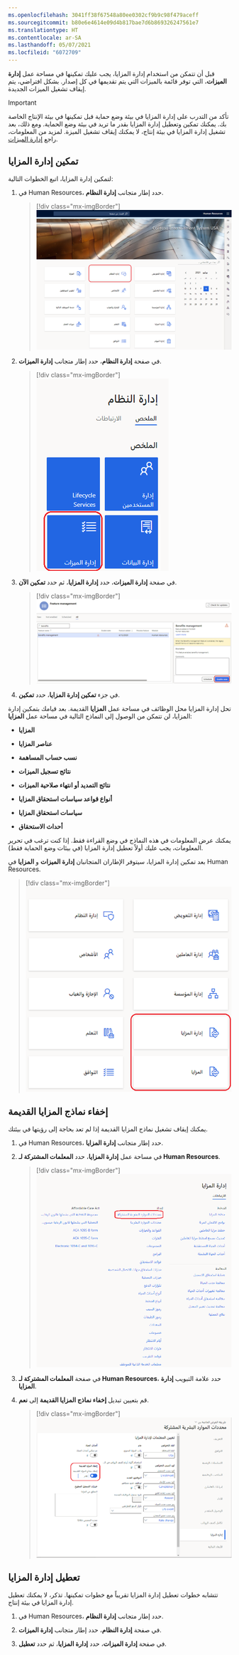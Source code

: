 ```yaml
---
ms.openlocfilehash: 3041ff38f67548a80ee0302cf9b9c98f479aceff
ms.sourcegitcommit: b80e6e4614e09d4b817bae7d6b869326247561e7
ms.translationtype: HT
ms.contentlocale: ar-SA
ms.lasthandoff: 05/07/2021
ms.locfileid: "6072709"
---
```

قبل أن تتمكن من استخدام إدارة المزايا، يجب عليك تمكينها في مساحة عمل **إدارة الميزات**، التي توفر قائمة بالميزات التي يتم تقديمها في كل إصدار. بشكل افتراضي، يتم إيقاف تشغيل الميزات الجديدة.

> [!IMPORTANT]
> تأكد من التدرب على إدارة المزايا في بيئة وضع حماية قبل تمكينها في بيئة الإنتاج الخاصة بك. يمكنك تمكين وتعطيل إدارة المزايا بقدر ما تريد في بيئة وضع الحماية. ومع ذلك، بعد تشغيل إدارة المزايا في بيئة إنتاج، لا يمكنك إيقاف تشغيل الميزة. لمزيد من المعلومات، راجع [إدارة الميزات](https://docs.microsoft.com/dynamics365/human-resources/hr-admin-manage-features/?azure-portal=true).

## <a name="enable-benefits-management"></a>تمكين إدارة المزايا

لتمكين إدارة المزايا، اتبع الخطوات التالية:

1. في Human Resources، حدد إطار متجانب **إدارة النظام**.
   > [!div class="mx-imgBorder"]
   > [![لقطة شاشة لـ Human Resources مع تمييز زر إدارة النظام](../media/benefits-management-system-administration.png)](../media/benefits-management-system-administration.png#lightbox)

1. في صفحة **إدارة النظام**، حدد إطار متجانب **إدارة الميزات**.
   > [!div class="mx-imgBorder"]
   > [![لقطة شاشة لصفحة إدارة النظام مع تمييز إدارة الميزات.](../media/benefits-management-feature-management.png)](../media/benefits-management-feature-management.png#lightbox)

1. في صفحة **إدارة الميزات**، حدد **إدارة المزايا**، ثم حدد **تمكين الآن**.
   > [!div class="mx-imgBorder"]
   > [![لقطة شاشة لإدارة المزايا مع تمييز الزر "تمكين الآن".](../media/benefits-management-enable-now.png)](../media/benefits-management-enable-now.png#lightbox)

1. في جزء **تمكين إدارة المزايا**، حدد **تمكين**.

تحل إدارة المزايا محل الوظائف في مساحة عمل **المزايا** القديمة. بعد قيامك بتمكين إدارة المزايا، لن تتمكن من الوصول إلى النماذج التالية في مساحة عمل **المزايا**:

- **المزايا‬**

- **عناصر المزايا**

- **نسب حساب المساهمة**

- **نتائج تسجيل الميزات**

- **نتائج التمديد أو انتهاء صلاحية الميزات**

- **أنواع قواعد سياسات استحقاق المزايا**

- **سياسات استحقاق المزايا**

- **أحداث الاستحقاق**

يمكنك عرض المعلومات في هذه النماذج في وضع القراءة فقط. إذا كنت ترغب في تحرير المعلومات، يجب عليك أولاً تعطيل إدارة المزايا (في بيئات وضع الحماية فقط).

بعد تمكين إدارة المزايا، سيتوفر الإطاران المتجانبان **إدارة الميزات** و **المزايا** في Human Resources.

> [!div class="mx-imgBorder"]
> [![لقطة شاشة للإطارين المتجانبين إدارة المزايا والمزايا.](../media/benefits-management-tiles.png)](../media/benefits-management-tiles.png#lightbox)

## <a name="hide-legacy-benefit-forms"></a>إخفاء نماذج المزايا القديمة

يمكنك إيقاف تشغيل نماذج المزايا القديمة إذا لم تعد بحاجة إلى رؤيتها في بيئتك.

1. في Human Resources، حدد إطار متجانب **إدارة المزايا**.

1. في مساحة عمل **إدارة المزايا**، حدد **المعلمات المشتركة لـ Human Resources‬**.
   > [!div class="mx-imgBorder"]
   > [![لقطة شاشة لمساحة عمل إدارة المزايا مع تمييز المعلمات المشتركة لـ Human Resources.](../media/benefits-management-shared-parameters.png)](../media/benefits-management-shared-parameters.png#lightbox)

1. في صفحة **المعلمات المشتركة لـ Human Resources**، حدد علامة التبويب **إدارة المزايا**.

1. قم بتعيين تبديل **إخفاء نماذج المزايا القديمة** إلى **نعم**.
   > [!div class="mx-imgBorder"]
   > [![لقطة شاشة للمعلمات المشتركة لـ Human Resources مع تشغيل تبديل إخفاء نماذج المزايا القديمة.](../media/benefits-management-hide-legacy.png)](../media/benefits-management-hide-legacy.png#lightbox)

## <a name="disable-benefits-management"></a>تعطيل إدارة المزايا

تتشابه خطوات تعطيل إدارة المزايا تقريباً مع خطوات تمكينها. تذكر، لا يمكنك تعطيل إدارة المزايا في بيئة إنتاج.

1. في Human Resources، حدد إطار متجانب **إدارة النظام**.

1. في صفحة **إدارة النظام**، حدد إطار متجانب **إدارة الميزات**.

1. في صفحة **إدارة الميزات**، حدد **إدارة المزايا**، ثم حدد **تعطيل**.
